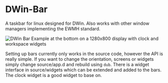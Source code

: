 # DWin-Bar

A taskbar for linux designed for DWin. Also works with other window managers implementing the EWMH standard.

![DWin Bar Example at the bottom on a 1280x800 display with clock and workspace widgets](https://i.imgur.com/aqVt0Xh.png)

Setting up bars currently only works in the source code, however the API is really simple. If you want to change
the orientation, screens or widgets simply change source/app.d and rebuild using `dub`. There is a widget interface
in source/widgets which can be extended and added to the bars. The clock widget is a good widget to base on.